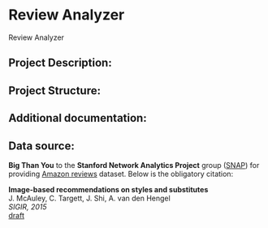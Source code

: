 # Review Analyzer
Review Analyzer

## Project Description:

## Project Structure:

## Additional documentation:

## Data source:
**Big Than You** to the **Stanford Network Analytics Project** group ([SNAP](http://snap.stanford.edu/index.html)) for providing [Amazon reviews](http://snap.stanford.edu/data/web-Amazon.html) dataset. Below is the obligatory citation:

**Image-based recommendations on styles and substitutes**  
J. McAuley, C. Targett, J. Shi, A. van den Hengel  
_SIGIR, 2015_  
[draft](http://jmcauley.ucsd.edu/data/amazon/sigir_draft.pdf)
